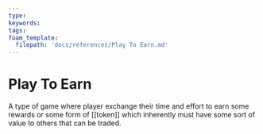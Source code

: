 ```yaml
---
type: 
keywords: 
tags: 
foam_template:
  filepath: 'docs/references/Play To Earn.md' 
---
```


# Play To Earn

A type of game where player exchange their time and effort to earn some rewards or some form of [[token]] which inherently must have some sort of value to others that can be traded.
